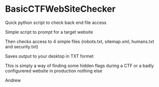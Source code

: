 # BasicCTFWebSiteChecker
Quick python script to check back end file access

Simple script to prompt for a target website

Then checks access to 4 simple files (robots.txt, sitemap.xml, humans.txt and security.txt)

Saves output to your desktop in TXT formet

This is simply a way of finding some hidden flags during a CTF or a badly configurered website in production nothing else

Andrew
